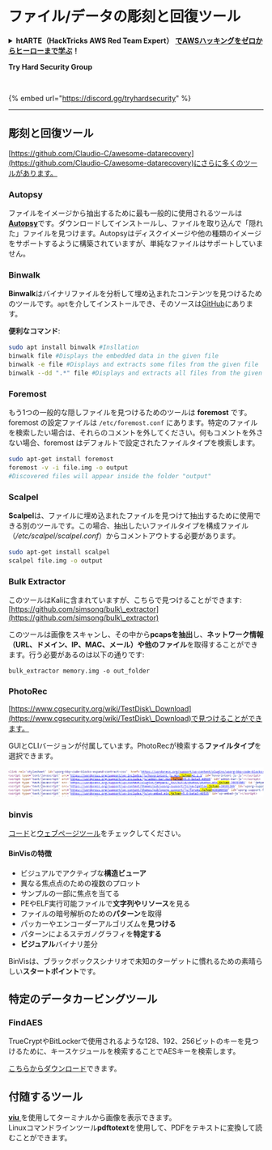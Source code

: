 # ファイル/データの彫刻と回復ツール

<details>

<summary><strong>htARTE（HackTricks AWS Red Team Expert）</strong> <a href="https://training.hacktricks.xyz/courses/arte"><strong>でAWSハッキングをゼロからヒーローまで学ぶ</strong></a><strong>！</strong></summary>

HackTricksをサポートする他の方法：

- **HackTricksで企業を宣伝したい**または**HackTricksをPDFでダウンロードしたい**場合は、[**SUBSCRIPTION PLANS**](https://github.com/sponsors/carlospolop)をチェックしてください！
- [**公式PEASS＆HackTricksのグッズ**](https://peass.creator-spring.com)を入手する
- [**The PEASS Family**](https://opensea.io/collection/the-peass-family)を発見し、独占的な[**NFTs**](https://opensea.io/collection/the-peass-family)のコレクションを見つける
- **💬 [Discordグループ](https://discord.gg/hRep4RUj7f)**または[telegramグループ](https://t.me/peass)に**参加**するか、**Twitter** 🐦 [**@hacktricks\_live**](https://twitter.com/hacktricks\_live)**をフォロー**する
- **HackTricks**と[**HackTricks Cloud**](https://github.com/carlospolop/hacktricks-cloud)のGitHubリポジトリにPRを提出して、**あなたのハッキングテクニックを共有**する

</details>

**Try Hard Security Group**

<figure><img src="../.gitbook/assets/telegram-cloud-document-1-5159108904864449420.jpg" alt=""><figcaption></figcaption></figure>

{% embed url="https://discord.gg/tryhardsecurity" %}

***

## 彫刻と回復ツール

[https://github.com/Claudio-C/awesome-datarecovery](https://github.com/Claudio-C/awesome-datarecovery)にさらに多くのツールがあります。

### Autopsy

ファイルをイメージから抽出するために最も一般的に使用されるツールは[**Autopsy**](https://www.autopsy.com/download/)です。ダウンロードしてインストールし、ファイルを取り込んで「隠れた」ファイルを見つけます。Autopsyはディスクイメージや他の種類のイメージをサポートするように構築されていますが、単純なファイルはサポートしていません。

### Binwalk <a href="#binwalk" id="binwalk"></a>

**Binwalk**はバイナリファイルを分析して埋め込まれたコンテンツを見つけるためのツールです。`apt`を介してインストールでき、そのソースは[GitHub](https://github.com/ReFirmLabs/binwalk)にあります。

**便利なコマンド**:
```bash
sudo apt install binwalk #Insllation
binwalk file #Displays the embedded data in the given file
binwalk -e file #Displays and extracts some files from the given file
binwalk --dd ".*" file #Displays and extracts all files from the given file
```
### Foremost

もう1つの一般的な隠しファイルを見つけるためのツールは **foremost** です。 foremost の設定ファイルは `/etc/foremost.conf` にあります。特定のファイルを検索したい場合は、それらのコメントを外してください。何もコメントを外さない場合、foremost はデフォルトで設定されたファイルタイプを検索します。
```bash
sudo apt-get install foremost
foremost -v -i file.img -o output
#Discovered files will appear inside the folder "output"
```
### **Scalpel**

**Scalpel**は、ファイルに埋め込まれたファイルを見つけて抽出するために使用できる別のツールです。この場合、抽出したいファイルタイプを構成ファイル（_/etc/scalpel/scalpel.conf_）からコメントアウトする必要があります。
```bash
sudo apt-get install scalpel
scalpel file.img -o output
```
### Bulk Extractor

このツールはKaliに含まれていますが、こちらで見つけることができます: [https://github.com/simsong/bulk\_extractor](https://github.com/simsong/bulk\_extractor)

このツールは画像をスキャンし、その中から**pcapsを抽出**し、**ネットワーク情報（URL、ドメイン、IP、MAC、メール）**や他の**ファイル**を取得することができます。行う必要があるのは以下の通りです:
```
bulk_extractor memory.img -o out_folder
```
### PhotoRec

[https://www.cgsecurity.org/wiki/TestDisk\_Download](https://www.cgsecurity.org/wiki/TestDisk\_Download)で見つけることができます。

GUIとCLIバージョンが付属しています。PhotoRecが検索する**ファイルタイプ**を選択できます。

![](<../../../.gitbook/assets/image (524).png>)

### binvis

[コード](https://code.google.com/archive/p/binvis/)と[ウェブページツール](https://binvis.io/#/)をチェックしてください。

#### BinVisの特徴

- ビジュアルでアクティブな**構造ビューア**
- 異なる焦点点のための複数のプロット
- サンプルの一部に焦点を当てる
- PEやELF実行可能ファイルで**文字列やリソース**を見る
- ファイルの暗号解析のための**パターン**を取得
- パッカーやエンコーダーアルゴリズムを**見つける**
- パターンによるステガノグラフィを**特定する**
- **ビジュアル**バイナリ差分

BinVisは、ブラックボックスシナリオで未知のターゲットに慣れるための素晴らしい**スタートポイント**です。

## 特定のデータカービングツール

### FindAES

TrueCryptやBitLockerで使用されるような128、192、256ビットのキーを見つけるために、キースケジュールを検索することでAESキーを検索します。

[こちらからダウンロード](https://sourceforge.net/projects/findaes/)できます。

## 付随するツール

[**viu** ](https://github.com/atanunq/viu)を使用してターミナルから画像を表示できます。\
Linuxコマンドラインツール**pdftotext**を使用して、PDFをテキストに変換して読むことができます。
